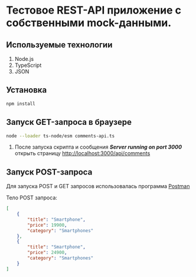 # Тестовое REST-API приложение с собственными mock-данными.

## Используемые технологии
1. Node.js
2. TypeScript
3. JSON

## Установка

```bash
npm install
```

## Запуск GET-запроса в браузере

```bash
node --loader ts-node/esm comments-api.ts
```

1. После запуска скрипта и сообщения ***Server running on port 3000*** открыть страницу [http://localhost:3000/api/comments](http://localhost:3000/api/comments)

## Запуск POST-запроса

Для запуска POST и GET запросов использовалась программа [Postman](https://www.postman.com/downloads/)

Тело POST запроса:

```json
[
    {
        "title": "Smartphone",
        "price": 19900,
        "category": "Smartphones"
    },
    {
        "title": "Smartphone",
        "price": 24900,
        "category": "Smartphones"
    }
]
```

